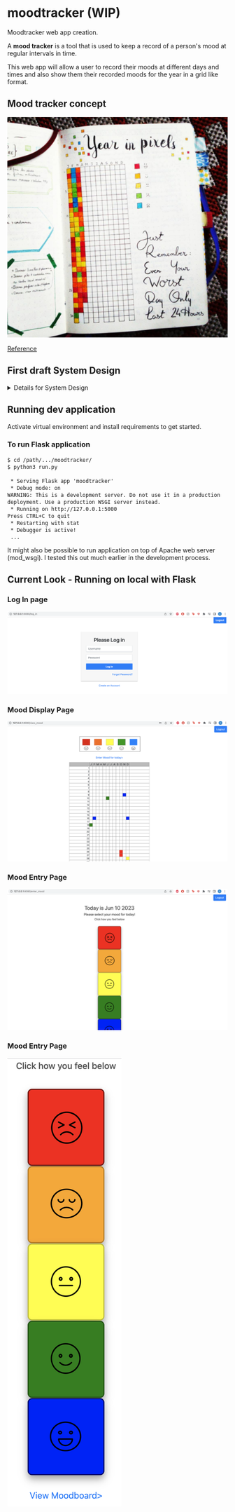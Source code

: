# moodtracker (WIP)
Moodtracker web app creation. 

A **mood tracker** is a tool that is used to keep a record of a person's mood at regular intervals in time.

This web app will allow a user to record their moods at different days and times and also show them their recorded moods for the year in a grid like format.

## Mood tracker concept
![Mood tracker concept](bulletjournal.png "Mood tracker concept")

[Reference](https://craftsonfire.com/2018/02/best-bullet-journal-mood-trackers.html)

## First draft System Design

<details>
  <summary>Details for System Design</summary>

### Functional Requirements
- Users can log in to the web app
- Users can log out
- Users can view their mood board
- Users can add their mood for the day 
- Users can add at most two mood for each day
- Users cannot modify moods for previous days
- Mood will have 5 options
- Mood tracker will keep up to 1 year of data only (refreshes every year)
- Users will be emailed their final Mood board at the end of year

### Non-functional requirements
- System should be reliable
- System should be efficient (low latency)

### Capacity estimates *(I don't plan for that many users)*
#### Traffic estimates:
> 5 DAU * 1 mood board view ( fetching at most 12 months of mood data)= 5 requests per day
> 
> 5 DAU * 2 mood entries per day = 10 writes per day
> 
> 86400 seconds in a day
> 
> 5/86400 = 0.0001 requests per second
> 
> 10/86400=0.0001 writes per second
	
#### Bandwidth:
> 5  request per day * 1.5MB = 7.5 MB
>
> 86400 seconds in a day
> 
> 7.5 MB /86400 seconds=0.0001  MB per second
	
#### Storage:
> 10 writes per day * 1.5MB = 15 MB per day
> 
> 365 days in a year
> 
> 15 MB * 365 * 1 year = 5475 MB
	

### High level design

![1st sys design](SD.png "Sys Design")

Web application will be deployed with Elastic Beanstalk service on AWS.

### Detailed design
#### Web server 
- Apache 
- Serves webpages to client
- Currently deploying mod_wsgi on my macOS which is an apache module (mod_wsgi is an Apache module which can host any Python WSGI application, including Flask.)
		
#### Application server
- Flask framework
- App server will handle read requests (mood board view) and write requests(entering mood for day) and interact with the DB
- App server will handle parsing and calculation of data to be shown or entered
		
		
### Database Model

	User table
		Id
		Username
		Email Address
		Names
		Password 
		
	Mood table
		UserId
		Mood for today
		
	CollectiveMood table (info that will be loaded up on mood board)
		UserId
		Mood for all past days in year



### Identifying and resolving bottlenecks and fault tolerance

- Sharding (horizontal partitioning) can be implemented for scalability
    - Multiple databases or tables for mood and users grouped by their last name value. 
    - e.g. User table 1 (A - M last names info), User table 2 (N - Z) last names info
			
- Multiple web servers and application servers with load balancing implemented
    - Some web servers have load balancers implemented, so load can be balanced by the web servers or by separate load balancers
	- Multiple web servers will be implemented to remove single point of failure
	- Different app servers can do different jobs instead of high latency being experienced when multiple users are using the app
	- The LB can balance the load based on Least connection or even Round robin since all the request should take the same amount of time
		
- Multiple Load balancers
	- There can be an active and passive LB and the passive can take over if the active is down
	- The load balancers would be in constant communication

</details>

## Running dev application

Activate virtual environment and install requirements to get started.

### To run Flask application 


```
$ cd /path/.../moodtracker/
$ python3 run.py

 * Serving Flask app 'moodtracker'
 * Debug mode: on
WARNING: This is a development server. Do not use it in a production deployment. Use a production WSGI server instead.
 * Running on http://127.0.0.1:5000
Press CTRL+C to quit
 * Restarting with stat
 * Debugger is active!
 ...
```

It might also be possible to run application on top of Apache web server (mod_wsgi). I tested this out much earlier in the development process.


## Current Look - Running on local with Flask

### Log In page
![Log In Page](login.png "Log in page")

### Mood Display Page
![Mood Display Page](moodview.png "mood display page")

### Mood Entry Page
![Mood Entry Page](moodentry.png "mood entry page")

### Mood Entry Page
![Mood Entry Page](moodentry2.png "mood entry page")
